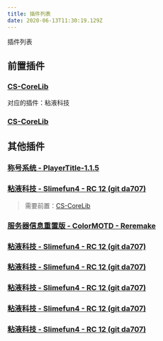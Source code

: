 ```yaml
---
title: 插件列表
date: 2020-06-13T11:30:19.129Z
---
```

插件列表

## 前置插件

### [CS-CoreLib](https://thebusybiscuit.github.io/builds/TheBusyBiscuit/CS-CoreLib/master/)
对应的插件：粘液科技

### [CS-CoreLib](https://thebusybiscuit.github.io/builds/TheBusyBiscuit/CS-CoreLib/master/)

## 其他插件

### [称号系统 - PlayerTitle-1.1.5](https://www.mcbbs.net/thread-1004671-1-1.html)

### [粘液科技 - Slimefun4 - RC 12 (git da707)](https://github.com/StarWishsama/Slimefun4)
>需要前置：[CS-CoreLib](https://thebusybiscuit.github.io/builds/TheBusyBiscuit/CS-CoreLib/master/)
### [服务器信息重置版 - ColorMOTD - Reremake](https://www.mcbbs.net/forum.php?mod=viewthread&tid=866686&extra=page%3D1%26filter%3Dsortid%26sortid%3D7%26searchoption%5B61%5D%5Bvalue%5D%3DMOTD%26searchoption%5B61%5D%5Btype%5D%3D)

### [粘液科技 - Slimefun4 - RC 12 (git da707)](https://github.com/StarWishsama/Slimefun4)

### [粘液科技 - Slimefun4 - RC 12 (git da707)](https://github.com/StarWishsama/Slimefun4)

### [粘液科技 - Slimefun4 - RC 12 (git da707)](https://github.com/StarWishsama/Slimefun4)

### [粘液科技 - Slimefun4 - RC 12 (git da707)](https://github.com/StarWishsama/Slimefun4)

### [粘液科技 - Slimefun4 - RC 12 (git da707)](https://github.com/StarWishsama/Slimefun4)
